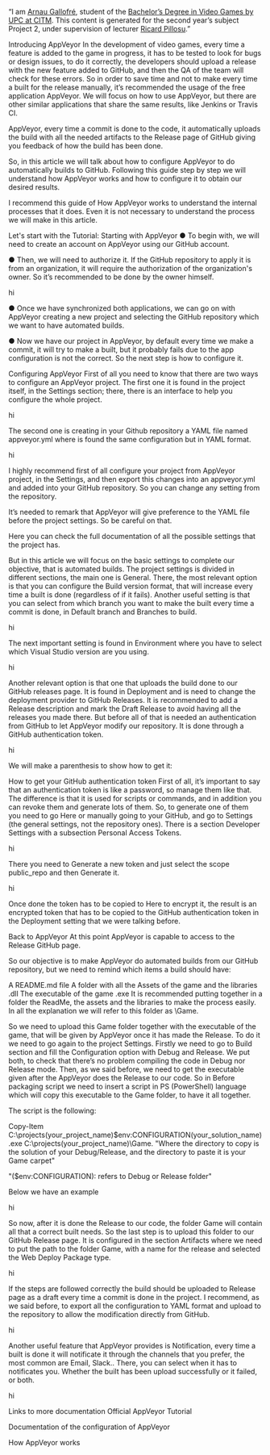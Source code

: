 ﻿“I am [Arnau Gallofré](https://www.linkedin.com/in/arnau-gallofr%C3%A9-649785180/), student of the [Bachelor’s Degree in Video Games by UPC at CITM](https://www.citm.upc.edu/ing/estudis/graus-videojocs/). This content is generated for the second year’s subject Project 2, under supervision of lecturer [Ricard Pillosu](https://es.linkedin.com/in/ricardpillosu/).”

Introducing AppVeyor
In the development of video games, every time a feature is added to the game in progress, it has to be tested to look for bugs or design issues, to do it correctly, the developers should upload a release with the new feature added to GitHub, and then the QA of the team will check for these errors. So in order to save time and not to make every time a built for the release manually, it’s recommended the usage of the free application AppVeyor. We will focus on how to use AppVeyor, but there are other similar applications that share the same results, like Jenkins or Travis CI.

AppVeyor, every time a commit is done to the code, it automatically uploads the build with all the needed artifacts to the Release page of GitHub giving you feedback of how the build has been done.

So, in this article we will talk about how to configure AppVeyor to do automatically builds to GitHub. Following this guide step by step we will understand how AppVeyor works and how to configure it to obtain our desired results.

I recommend this guide of How AppVeyor works to understand the internal processes that it does. Even it is not necessary to understand the process we will make in this article.

Let's start with the Tutorial:
Starting with AppVeyor
● To begin with, we will need to create an account on AppVeyor using our GitHub account.

● Then, we will need to authorize it. If the GitHub repository to apply it is from an organization, it will require the authorization of the organization's owner. So it’s recommended to be done by the owner himself.

hi

● Once we have synchronized both applications, we can go on with AppVeyor creating a new project and selecting the GitHub repository which we want to have automated builds.

● Now we have our project in AppVeyor, by default every time we make a commit, it will try to make a built, but it probably fails due to the app configuration is not the correct. So the next step is how to configure it.

Configuring AppVeyor
First of all you need to know that there are two ways to configure an AppVeyor project. The first one it is found in the project itself, in the Settings section; there, there is an interface to help you configure the whole project.

hi

The second one is creating in your Github repository a YAML file named appveyor.yml where is found the same configuration but in YAML format.

hi

I highly recommend first of all configure your project from AppVeyor project, in the Settings, and then export this changes into an appveyor.yml and added into your GitHub repository. So you can change any setting from the repository.

It’s needed to remark that AppVeyor will give preference to the YAML file before the project settings. So be careful on that.

Here you can check the full documentation of all the possible settings that the project has.

But in this article we will focus on the basic settings to complete our objective, that is automated builds. The project settings is divided in different sections, the main one is General. There, the most relevant option is that you can configure the Build version format, that will increase every time a built is done (regardless of if it fails). Another useful setting is that you can select from which branch you want to make the built every time a commit is done, in Default branch and Branches to build.

hi

The next important setting is found in Environment where you have to select which Visual Studio version are you using.

hi

Another relevant option is that one that uploads the build done to our GitHub releases page. It is found in Deployment and is need to change the deployment provider to GitHub Releases. It is recommended to add a Release description and mark the Draft Release to avoid having all the releases you made there. But before all of that is needed an authentication from GitHub to let AppVeyor modify our repository. It is done through a GitHub authentication token.

hi

We will make a parenthesis to show how to get it:

How to get your GitHub authentication token
First of all, it’s important to say that an authentication token is like a password, so manage them like that. The difference is that it is used for scripts or commands, and in addition you can revoke them and generate lots of them. So, to generate one of them you need to go Here or manually going to your GitHub, and go to Settings (the general settings, not the repository ones). There is a section Developer Settings with a subsection Personal Access Tokens.

hi

There you need to Generate a new token and just select the scope public_repo and then Generate it.

hi

Once done the token has to be copied to Here to encrypt it, the result is an encrypted token that has to be copied to the GitHub authentication token in the Deployment setting that we were talking before.

Back to AppVeyor
At this point AppVeyor is capable to access to the Release GitHub page.

So our objective is to make AppVeyor do automated builds from our GitHub repository, but we need to remind which items a build should have:

A README.md file
A folder with all the Assets of the game and the libraries .dll
The executable of the game .exe
It is recommended putting together in a folder the ReadMe, the assets and the libraries to make the process easily. In all the explanation we will refer to this folder as \Game.

So we need to upload this Game folder together with the executable of the game, that will be given by AppVeyor once it has made the Release. To do it we need to go again to the project Settings. Firstly we need to go to Build section and fill the Configuration option with Debug and Release. We put both, to check that there’s no problem compiling the code in Debug nor Release mode. Then, as we said before, we need to get the executable given after the AppVeyor does the Release to our code. So in Before packaging script we need to insert a script in PS (PowerShell) language which will copy this executable to the Game folder, to have it all together.

The script is the following:

Copy-Item C:\projects\(your_project_name)\$env:CONFIGURATION\(your_solution_name).exe C:\projects\(your_project_name)\Game\.
"Where the directory to copy is the solution of your Debug/Release, and the directory to paste it is your Game carpet"

"($env:CONFIGURATION): refers to Debug or Release folder"

Below we have an example

hi

So now, after it is done the Release to our code, the folder Game will contain all that a correct built needs. So the last step is to upload this folder to our GitHub Release page. It is configured in the section Artifacts where we need to put the path to the folder Game, with a name for the release and selected the Web Deploy Package type.

hi

If the steps are followed correctly the build should be uploaded to Release page as a draft every time a commit is done in the project. I recommend, as we said before, to export all the configuration to YAML format and upload to the repository to allow the modification directly from GitHub.

hi

Another useful feature that AppVeyor provides is Notification, every time a built is done it will notificate it through the channels that you prefer, the most common are Email, Slack.. There, you can select when it has to notificates you. Whether the built has been upload successfully or it failed, or both.

hi

Links to more documentation
Official AppVeyor Tutorial

Documentation of the configuration of AppVeyor

How AppVeyor works
